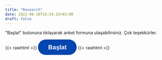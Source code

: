 ```yaml
---
title: "Research"
date: 2022-06-10T15:54:33+03:00
draft: false
---
```


"Başlat" butonuna tıklayarak anket formuna ulaşabilirsiniz. Çok teşekkürler.

{{< rawhtml >}}
<button data-tf-slider="Hs1sDAfV" data-tf-width="550" data-tf-iframe-props="title=Mobile Disengagement Survey" data-tf-medium="snippet" style="all:unset;font-family:Helvetica,Arial,sans-serif;display:inline-block;max-width:100%;white-space:nowrap;overflow:hidden;text-overflow:ellipsis;background-color:#0445AF;color:#FFFFFF;font-size:20px;border-radius:25px;padding:0 33px;font-weight:bold;height:50px;cursor:pointer;line-height:50px;text-align:center;margin:0;text-decoration:none;">Başlat</button><script src="//embed.typeform.com/next/embed.js"></script>
{{< rawhtml >}}